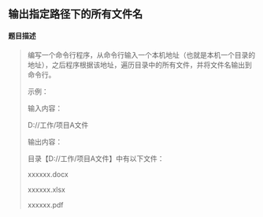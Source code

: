 ## 输出指定路径下的所有文件名

#### 题目描述

> 编写一个命令行程序，从命令行输入一个本机地址（也就是本机一个目录的地址），之后程序根据该地址，遍历目录中的所有文件，并将文件名输出到命令行。 
>
> 示例：
>
> 输入内容：
>
> D://工作/项目A文件
>
> 输出内容：
>
> 目录【D://工作/项目A文件】中有以下文件：
>
> xxxxxx.docx
>
> xxxxxx.xlsx
>
> xxxxxx.pdf
